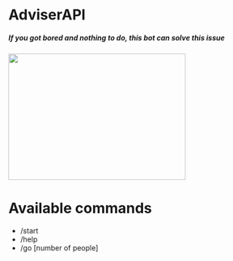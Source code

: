 # AdviserAPI

##### If you got bored and nothing to do, this bot can solve this issue

<img src="https://www.askideas.com/media/41/Funny-Beer-Meme-You-Got-My-Nose-I-Got-Your-Beer-Picture.jpg" width="350" height="250" />

# Available commands

* /start
* /help
* /go [number of people]
